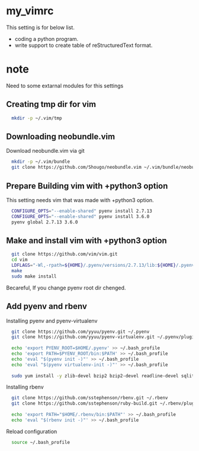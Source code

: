 # my_vimrc
This setting is for below list.
* coding a python program.
* write support to create table of reStructuredText format.

# note

Need to some extarnal modules for this settings

## Creating tmp dir for vim

```sh
  mkdir -p ~/.vim/tmp
```
## Downloading neobundle.vim

Download neobundle.vim via git

```sh
  mkdir -p ~/.vim/bundle
  git clone https://github.com/Shougo/neobundle.vim ~/.vim/bundle/neobundle.vim
```

## Prepare Building vim with +python3 option

This setting needs vim that was made with +python3 option.

```sh
  CONFIGURE_OPTS="--enable-shared" pyenv install 2.7.13
  CONFIGURE_OPTS="--enable-shared" pyenv install 3.6.0
  pyenv global 2.7.13 3.6.0
```
## Make and install vim with +python3 option
```sh
  git clone https://github.com/vim/vim.git
  cd vim
  LDFLAGS="-Wl,-rpath=${HOME}/.pyenv/versions/2.7.13/lib:${HOME}/.pyenv/versions/3.6.0/lib" ./configure --enable-pythoninterp=dynamic --enable-python3interp=dynamic --enable-multibyte --enable-fontset --with-features=huge --prefix=/opt/vim
  make
  sudo make install
```
Becareful, If you change pyenv root dir chenged.

## Add pyenv and rbenv

Installing pyenv and pyenv-virtualenv

```sh
  git clone https://github.com/yyuu/pyenv.git ~/.pyenv
  git clone https://github.com/yyuu/pyenv-virtualenv.git ~/.pyenv/plugins/pyenv-virtualenv
  
  echo 'export PYENV_ROOT=$HOME/.pyenv' >> ~/.bash_profile
  echo 'export PATH=$PYENV_ROOT/bin:$PATH' >> ~/.bash_profile
  echo 'eval "$(pyenv init -)"' >> ~/.bash_profile
  echo 'eval "$(pyenv virtualenv-init -)"' >> ~/.bash_profile
  
  sudo yum install -y zlib-devel bzip2 bzip2-devel readline-devel sqlite sqlite-devel openssl-devel
```

Installing rbenv

```sh
  git clone https://github.com/sstephenson/rbenv.git ~/.rbenv
  git clone https://github.com/sstephenson/ruby-build.git ~/.rbenv/plugins/ruby-build
 
  echo 'export PATH="$HOME/.rbenv/bin:$PATH"' >> ~/.bash_profile
  echo 'eval "$(rbenv init -)"' >> ~/.bash_profile
```

Reload configuration
```sh
  source ~/.bash_profile
```
